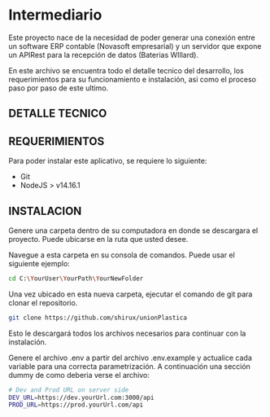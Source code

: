 # Intermediario
Este proyecto nace de la necesidad de poder generar una conexión entre un software ERP contable (Novasoft empresarial) y un servidor que expone un APIRest para la recepción de datos (Baterias WIllard).

En este archivo se encuentra todo el detalle tecnico del desarrollo, los requerimientos para su funcionamiento e instalación, asi como el proceso paso por paso de este ultimo.

## DETALLE TECNICO


## REQUERIMIENTOS
Para poder instalar este aplicativo, se requiere lo siguiente:
- Git
- NodeJS > v14.16.1

## INSTALACION
Genere una carpeta dentro de su computadora en donde se descargara el proyecto. Puede ubicarse en la ruta que usted desee.

Navegue a esta carpeta en su consola de comandos. Puede usar el siguiente ejemplo:
```bash 
cd C:\YourUser\YourPath\YourNewFolder
```

Una vez ubicado en esta nueva carpeta, ejecutar el comando de git para clonar el repositorio. 
```bash 
git clone https://github.com/shirux/unionPlastica
```
Esto le descargará todos los archivos necesarios para continuar con la instalación.

Genere el archivo .env a partir del archivo .env.example y actualice cada variable para una correcta parametrización. A continuación una sección dummy de como deberia verse el archivo:
```bash
# Dev and Prod URL on server side
DEV_URL=https://dev.yourUrl.com:3000/api
PROD_URL=https://prod.yourUrl.com/api
```










## 